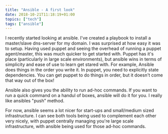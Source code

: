 ```yaml
---
title: "Ansible - A first look"
date: 2018-10-21T11:18:19+01:00
topics: ["tech"]
tags: ["ansible"] 
---
```


I recently started looking at ansible. I've created a playbook to install a master/slave dns-server for my domain. I was surprised at how easy it was to setup. Having used puppet and seeing the overhead of running a puppet agent/master, this was much quicker to get started with. Puppet has it's place (particularly in large scale environments), but ansible wins in terms of simplicity and ease of use to learn get stared with. For example, Ansible does things in the order you write it. In puppet, you need to explicitly state dependencies. You can get puppet to do things in order, but it doesn't come that way out of the box!

Ansible also gives you the ability to run ad-hoc commands. If you want to run a quick command on a handul of boxes, ansible will do it for you. I really like ansibles "push" method.

For now, ansible seems a lot nicer for start-ups and small/medium sized infrastructure. I can see both tools being used to complement each other very nicely, with puppet centrally managing you're large scale infrastructure, with ansible being used for those ad-hoc commands. 

